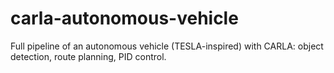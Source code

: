 # carla-autonomous-vehicle
Full pipeline of an autonomous vehicle (TESLA-inspired) with CARLA: object detection, route planning, PID control.
